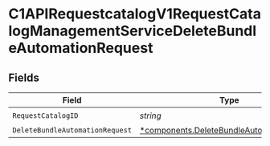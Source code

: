 # C1APIRequestcatalogV1RequestCatalogManagementServiceDeleteBundleAutomationRequest


## Fields

| Field                                                                                                 | Type                                                                                                  | Required                                                                                              | Description                                                                                           |
| ----------------------------------------------------------------------------------------------------- | ----------------------------------------------------------------------------------------------------- | ----------------------------------------------------------------------------------------------------- | ----------------------------------------------------------------------------------------------------- |
| `RequestCatalogID`                                                                                    | *string*                                                                                              | :heavy_check_mark:                                                                                    | N/A                                                                                                   |
| `DeleteBundleAutomationRequest`                                                                       | [*components.DeleteBundleAutomationRequest](../../models/components/deletebundleautomationrequest.md) | :heavy_minus_sign:                                                                                    | N/A                                                                                                   |